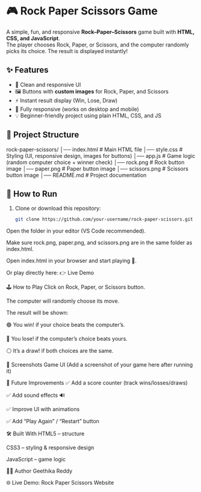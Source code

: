# 🎮 Rock Paper Scissors Game

A simple, fun, and responsive **Rock–Paper–Scissors** game built with **HTML, CSS, and JavaScript**.  
The player chooses Rock, Paper, or Scissors, and the computer randomly picks its choice. The result is displayed instantly!

## ✨ Features
- 🎨 Clean and responsive UI  
- 🖼️ Buttons with **custom images** for Rock, Paper, and Scissors  
- ⚡ Instant result display (Win, Lose, Draw)  
- 📱 Fully responsive (works on desktop and mobile)  
- 💡 Beginner-friendly project using plain HTML, CSS, and JS  

## 📂 Project Structure
rock-paper-scissors/
│── index.html # Main HTML file
│── style.css # Styling (UI, responsive design, images for buttons)
│── app.js # Game logic (random computer choice + winner check)
│── rock.png # Rock button image
│── paper.png # Paper button image
│── scissors.png # Scissors button image
│── README.md # Project documentation

## 🚀 How to Run
1. Clone or download this repository:
   ```bash
   git clone https://github.com/your-username/rock-paper-scissors.git
Open the folder in your editor (VS Code recommended).

Make sure rock.png, paper.png, and scissors.png are in the same folder as index.html.

Open index.html in your browser and start playing 🎉.

Or play directly here:
👉 Live Demo

🕹️ How to Play
Click on Rock, Paper, or Scissors button.

The computer will randomly choose its move.

The result will be shown:

🟢 You win! if your choice beats the computer’s.

🔴 You lose! if the computer’s choice beats yours.

⚪ It’s a draw! if both choices are the same.

📸 Screenshots
Game UI
(Add a screenshot of your game here after running it)

🔮 Future Improvements
✅ Add a score counter (track wins/losses/draws)

✅ Add sound effects 🔊

✅ Improve UI with animations

✅ Add “Play Again” / “Restart” button

🛠️ Built With
HTML5 – structure

CSS3 – styling & responsive design

JavaScript – game logic

👩‍💻 Author
Geethika Reddy

🌐 Live Demo: Rock Paper Scissors Website







